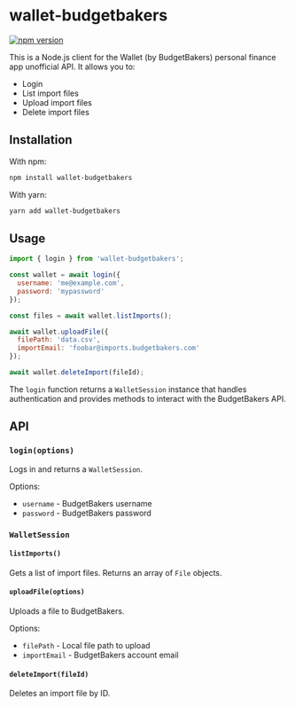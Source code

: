 # wallet-budgetbakers

[![npm version](https://badge.fury.io/js/wallet-budgetbakers.svg)](https://badge.fury.io/js/wallet-budgetbakers)

This is a Node.js client for the Wallet (by BudgetBakers) personal finance app unofficial API. It allows you to:

- Login
- List import files  
- Upload import files
- Delete import files

## Installation

With npm:
```bash
npm install wallet-budgetbakers
```

With yarn:
```bash
yarn add wallet-budgetbakers
```

## Usage 

```js
import { login } from 'wallet-budgetbakers';

const wallet = await login({
  username: 'me@example.com',
  password: 'mypassword' 
});

const files = await wallet.listImports(); 

await wallet.uploadFile({
  filePath: 'data.csv',
  importEmail: 'foobar@imports.budgetbakers.com'
});

await wallet.deleteImport(fileId);
```

The `login` function returns a `WalletSession` instance that handles authentication and provides methods to interact with the BudgetBakers API.

## API

### `login(options)`

Logs in and returns a `WalletSession`.

Options:

- `username` - BudgetBakers username  
- `password` - BudgetBakers password

### `WalletSession`

#### `listImports()`

Gets a list of import files. Returns an array of `File` objects. 

#### `uploadFile(options)` 

Uploads a file to BudgetBakers.

Options:

- `filePath` - Local file path to upload
- `importEmail` - BudgetBakers account email

#### `deleteImport(fileId)`  

Deletes an import file by ID.
